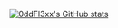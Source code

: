 [![0ddFl3xx's GitHub stats](https://github-readme-stats.vercel.app/api?username=0ddFl3xx&show_icons=true&theme=radical)](https://github.com/0ddFl3xx/github-readme-stats)
